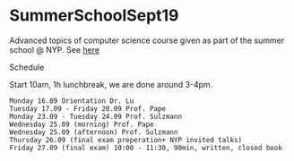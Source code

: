 # SummerSchoolSept19

Advanced topics of computer science course given as part of the summer school @ NYP.
See [here](https://sulzmann.github.io/SummerSchoolSept19/index.html)

Schedule

Start 10am, 1h lunchbreak, we are done around 3-4pm.

    Monday 16.09 Orientation Dr. Lu
    Tuesday 17.09 - Friday 20.09 Prof. Pape
    Monday 23.09 - Tuesday 24.09 Prof. Sulzmann
    Wednesday 25.09 (morning) Prof. Pape
    Wednesday 25.09 (afternoon) Prof. Sulzmann
    Thursday 26.09 (final exam preperation+ NYP invited talks)
    Friday 27.09 (final exam) 10:00 - 11:30, 90min, written, closed book
